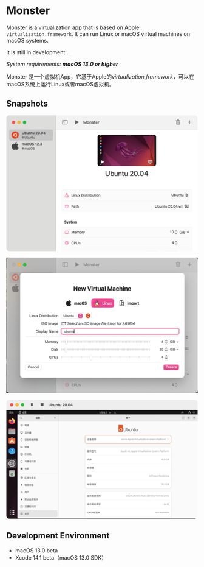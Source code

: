 # Monster

Monster is a virtualization app that is based on Apple `virtualization.framework`.
It can run Linux or macOS virtual machines on macOS systems.

It is still in development...

*System requirements: **macOS 13.0 or higher***

Monster 是一个虚拟机App，它基于Apple的*virtualization.framework*，可以在macOS系统上运行Linux或者macOS虚拟机。

## Snapshots

![](snapshots/home.png)

![init](snapshots/init.png)

![player](snapshots/player.png)

## Development Environment

- macOS 13.0 beta
- Xcode 14.1 beta（macOS 13.0 SDK）
